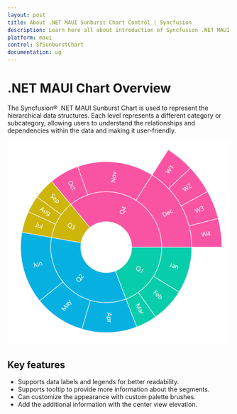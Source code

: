 ```yaml
---
layout: post
title: About .NET MAUI Sunburst Chart Control | Syncfusion
description: Learn here all about introduction of Syncfusion .NET MAUI SunburstChart control with key features and more
platform: maui
control: SfSunburstChart
documentation: ug
---
```


# .NET MAUI Chart Overview

The Syncfusion® .NET MAUI Sunburst Chart is used to represent the hierarchical data structures. Each level represents a different category or subcategory, allowing users to understand the relationships and dependencies within the data and making it user-friendly.

![Overview in MAUI Sunburst Chart.](Overview_image/Overview_Image.png)

## Key features

* Supports data labels and legends for better readability.
* Supports tooltip to provide more information about the segments.
* Can customize the appearance with custom palette brushes.
* Add the additional information with the center view elevation.
